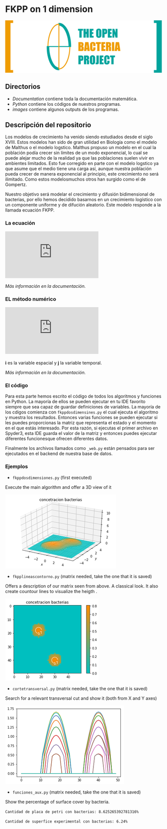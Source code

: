 # FKPP on 1 dimension

![](https://raw.githubusercontent.com/TheOpenBacteriaProject/Branding/master/Documentation-Media/Document-Header.png)

## Directorios

* *Documentation* contiene toda la documentación matemática.
* *Python* contiene los códigos de nuestros programas.
* *images* contiene algunos outputs de los programas. 

## Descripción del repositorio

Los modelos de crecimiento ha venido siendo estudiados desde el siglo XVIII. Estos modelos han sido de gran utilidad en Biología como el modelo de Malthus o el modelo logstico. Malthus propuso un modelo en el cual la población podía crecer sin límites de un modo exponencial, lo cual se puede alejar mucho de la realidad ya que las poblaciones suelen vivir en ambientes limitados. Esto fue corregido en parte con el modelo logstico ya que asume que el medio tiene una carga así, aunque nuestra población pueda crecer de manera exponencial al principio, este crecimiento no será ilimitado. Como estos modelosmuchos otros han surgido como el de Gompertz.

Nuestro objetivo será modelar el crecimiento y difusión bidimensional de bacterias, por ello hemos decidido basarnos en un crecimiento logístico con un componente uniforme y de difución aleatorio. Este modelo responde a la llamada ecuación FKPP.

### La ecuación
![Primera ecuación](https://latex.codecogs.com/gif.latex?u_%7Bt%7D%3DD%20u_%7Bxx%7D%20&plus;%20ru%281-u%29)

*Más información en la documentación.*

### EL método numérico

![Segunda ecuación](https://latex.codecogs.com/gif.latex?u%5E%7Bi%7D_%7Bj&plus;1%7D%3Du%5E%7Bi%7D_%7Bj%7D&plus;%5Cfrac%7BkD%7D%7Bh%5E%7B2%7D%7D%20u%5E%7Bi&plus;1%7D_%7Bj%7D%20&plus;%20%5Cfrac%7Bk%7D%7Bh%5E%7B2%7D%7D%28rh%5E%7B2%7D-rh%5E%7B2%7Du%5E%7Bi%7D_%7Bj%7D-2D%29%20u%5E%7Bi%7D_%7Bj%7D%20&plus;%20%5Cfrac%7BkD%7D%7Bh%5E%7B2%7D%7Du%5E%7Bi-1%7D_%7Bj%7D)
<br><br>
**i** es la variable espacial y **j** la variable temporal.

*Más información en la documentación.*

### El código

Para esta parte hemos escrito el código de todos los algoritmos y funciones en Python. La mayoría de ellos se pueden ejecutar en tu IDE favorito siempre que sea capaz de guardar definiciones de variables. La mayoría de los cdigos comienza con ``fkppdosdimensines.py`` el cual ejecuta el algoritmo y muestra los resultados. Entonces varias funciones se pueden ejecutar si les puedes proporcionas la matriz que representa el estado y el momento en el que estás interesado. Por esta razón, si ejecutas el primer archivo en Spyder3, esta IDE guarda el valor de la matriz y entonces puedes ejecutar diferentes funcionesque ofrecen diferentes datos.

Finalmente los archivos llamados como ``_web.py`` están pensados para ser ejecutados en el backend de nuestra base de datos.

### Ejemplos

- ``fkppdosdimensiones.py`` (first executed)

Execute the main algorithm and offer a 3D view of it

![3d output](https://github.com/TheOpenBacteriaProject/FKPP/blob/master/images/3dvision.png)

- ``fkpplineascontorno.py`` (matrix needed, take the one that it is saved)

Offers a description of our matrix seen from above. A classical look. It also create countour lines to visualize the heigth
.

![countour lines](https://github.com/TheOpenBacteriaProject/FKPP/blob/master/images/contorno.png)

- ``cortetransversal.py`` (matrix needed, take the one that it is saved)

Search for a relevant transversal cut and show it (both from X and Y axes)

![t. cut](https://github.com/TheOpenBacteriaProject/FKPP/blob/master/images/corte.png)

- ``funciones_aux.py`` (matrix needed, take the one that it is saved)

Show the percentage of surface cover by bacteria.

  ``Cantidad de placa de petri con bacterias: 8.625265392781316%``
  
  ``Cantidad de superfice experimental con bacterias: 6.24%``
